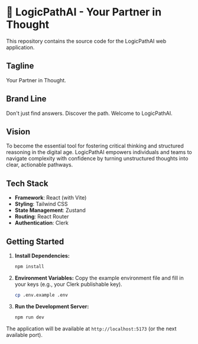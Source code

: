 # 🧭 LogicPathAI - Your Partner in Thought

This repository contains the source code for the LogicPathAI web application.

## Tagline
Your Partner in Thought.

## Brand Line
Don't just find answers. Discover the path. Welcome to LogicPathAI.

## Vision
To become the essential tool for fostering critical thinking and structured reasoning in the digital age. LogicPathAI empowers individuals and teams to navigate complexity with confidence by turning unstructured thoughts into clear, actionable pathways.

## Tech Stack
- **Framework**: React (with Vite)
- **Styling**: Tailwind CSS
- **State Management**: Zustand
- **Routing**: React Router
- **Authentication**: Clerk

## Getting Started

1.  **Install Dependencies:**
    ```bash
    npm install
    ```

2.  **Environment Variables:**
    Copy the example environment file and fill in your keys (e.g., your Clerk publishable key).
    ```bash
    cp .env.example .env
    ```

3.  **Run the Development Server:**
    ```bash
    npm run dev
    ```

The application will be available at `http://localhost:5173` (or the next available port).
